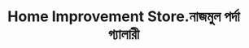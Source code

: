 ---
title: "Home Improvement Store.নাজমুল পর্দা গ্যালারী"
url: /chauddagram/home-improvement-store-naajmul-prdaa-gyaalaarii/
shop: Kleidung
---